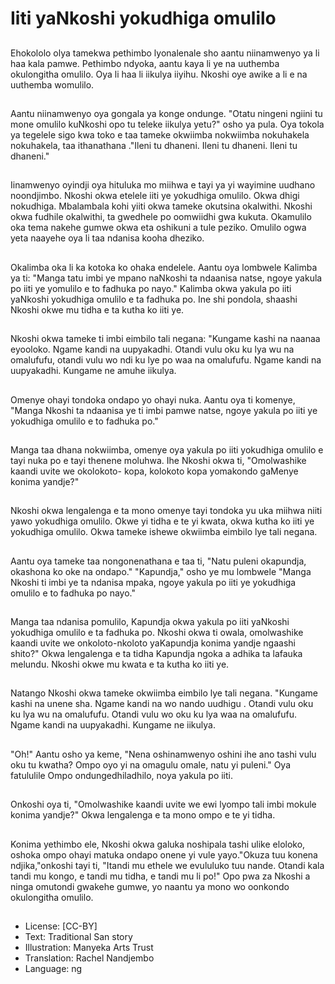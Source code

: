 # Iiti yaNkoshi yokudhiga omulilo

##
Ehokololo olya tamekwa pethimbo lyonalenale sho aantu niinamwenyo ya li haa kala pamwe. Pethimbo ndyoka, aantu kaya li ye na uuthemba okulongitha omulilo. Oya li haa li iikulya iiyihu. Nkoshi oye awike a li e na uuthemba womulilo.

##
Aantu niinamwenyo oya gongala ya konge ondunge. "Otatu ningeni ngiini tu mone omulilo kuNkoshi opo tu teleke iikulya yetu?" osho ya pula. Oya tokola ya tegelele sigo kwa toko e taa tameke okwiimba nokwiimba nokuhakela nokuhakela, taa ithanathana ."Ileni tu dhaneni. Ileni tu dhaneni. Ileni tu dhaneni."

##
Iinamwenyo oyindji oya hituluka mo miihwa e tayi ya yi wayimine uudhano noondjimbo. Nkoshi okwa etelele iiti ye yokudhiga omulilo. Okwa dhigi nokudhiga. Mbalambala kohi yiiti okwa tameke okutsina okalwithi. Nkoshi okwa fudhile okalwithi, ta gwedhele po oomwiidhi gwa kukuta. Okamulilo oka tema nakehe gumwe okwa eta oshikuni a tule peziko. Omulilo ogwa yeta naayehe oya li taa ndanisa kooha dheziko.

##
Okalimba oka li ka kotoka ko ohaka endelele. Aantu oya lombwele Kalimba ya ti: "Manga tatu imbi ye mpano naNkoshi ta ndaanisa natse, ngoye yakula po iiti ye yomulilo e to fadhuka po nayo." Kalimba okwa yakula po iiti yaNkoshi yokudhiga omulilo e ta fadhuka po. Ine shi pondola, shaashi Nkoshi okwe mu tidha e ta kutha ko iiti ye.

##
Nkoshi okwa tameke ti imbi eimbilo tali negana: "Kungame kashi na naanaa eyooloko. Ngame kandi na uupyakadhi. Otandi vulu oku ku lya wu na omalufufu, otandi vulu wo ndi ku lye po waa na omalufufu. Ngame kandi na uupyakadhi. Kungame ne amuhe iikulya.

##
Omenye ohayi tondoka ondapo yo ohayi nuka. Aantu oya ti komenye, "Manga Nkoshi ta ndaanisa ye ti imbi pamwe natse, ngoye yakula po iiti ye yokudhiga omulilo e to fadhuka po."

##
Manga taa dhana nokwiimba, omenye oya yakula po iiti yokudhiga omulilo e tayi nuka po e tayi thenene moluhwa. Ihe Nkoshi okwa ti, "Omolwashike kaandi uvite we okolokoto- kopa, kolokoto kopa yomakondo gaMenye konima yandje?"

##
Nkoshi okwa lengalenga e ta mono omenye tayi tondoka yu uka miihwa niiti yawo yokudhiga omulilo. Okwe yi tidha e te yi kwata, okwa kutha ko iiti ye yokudhiga omulilo. Okwa tameke ishewe okwiimba eimbilo lye tali negana.

##
Aantu oya tameke taa nongonenathana e taa ti, "Natu puleni okapundja, okashona ko oke na ondapo." "Kapundja," osho ye mu lombwele "Manga Nkoshi ti imbi ye ta ndanisa mpaka, ngoye yakula po iiti ye yokudhiga omulilo e to fadhuka po nayo." 

##
Manga taa ndanisa pomulilo, Kapundja okwa yakula po iiti yaNkoshi yokudhiga omulilo e ta fadhuka po. Nkoshi okwa ti owala, omolwashike kaandi uvite we onkoloto-nkoloto yaKapundja konima yandje ngaashi shito?" Okwa lengalenga e ta tidha Kapundja ngoka a adhika ta lafauka melundu. Nkoshi okwe mu kwata e ta kutha ko iiti ye.

##
Natango Nkoshi okwa tameke okwiimba eimbilo lye tali negana. "Kungame kashi na unene sha. Ngame kandi na wo nando uudhigu . Otandi vulu oku ku lya wu na omalufufu. Otandi vulu wo oku ku lya waa na omalufufu. Ngame kandi na uupyakadhi. Kungame ne iikulya.

##
"Oh!" Aantu osho ya keme, "Nena oshinamwenyo oshini ihe ano tashi vulu oku tu kwatha? Ompo oyo yi na omagulu omale, natu yi puleni." Oya fatululile Ompo ondungedhiladhilo, noya yakula po iiti.
##
Onkoshi oya ti, "Omolwashike kaandi uvite we ewi lyompo tali imbi mokule konima yandje?" Okwa lengalenga e ta mono ompo e te yi tidha.

##
Konima yethimbo ele, Nkoshi okwa galuka noshipala tashi ulike eloloko, oshoka ompo ohayi matuka ondapo onene yi vule yayo."Okuza tuu konena ndjika,"onkoshi tayi ti, "Itandi mu ethele we evululuko tuu nande. Otandi kala tandi mu kongo, e tandi mu tidha, e tandi mu li po!" Opo pwa za Nkoshi a ninga omutondi gwakehe gumwe, yo naantu ya mono wo oonkondo okulongitha omulilo.

##
* License: [CC-BY]
* Text: Traditional San story
* Illustration: Manyeka Arts Trust
* Translation: Rachel Nandjembo
* Language: ng
